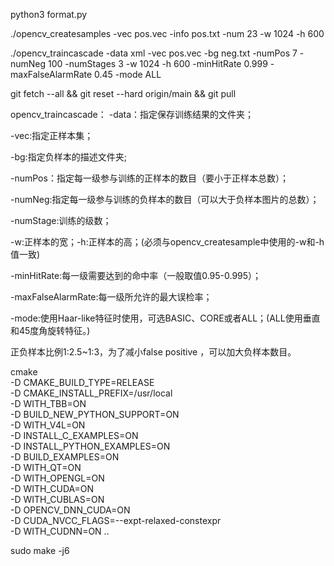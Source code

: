 python3 format.py

./opencv_createsamples -vec pos.vec  -info pos.txt -num 23 -w 1024 -h 600

./opencv_traincascade -data xml -vec pos.vec -bg neg.txt -numPos 7 -numNeg 100 -numStages 3 -w 1024 -h 600 -minHitRate 0.999 -maxFalseAlarmRate 0.45 -mode ALL  


git fetch --all &&  git reset --hard origin/main && git pull


opencv_traincascade：
-data：指定保存训练结果的文件夹；

-vec:指定正样本集；

-bg:指定负样本的描述文件夹;

-numPos：指定每一级参与训练的正样本的数目（要小于正样本总数）；

-numNeg:指定每一级参与训练的负样本的数目（可以大于负样本图片的总数）；

-numStage:训练的级数；

-w:正样本的宽；-h:正样本的高；(必须与opencv_createsample中使用的-w和-h值一致)

-minHitRate:每一级需要达到的命中率（一般取值0.95-0.995）；

-maxFalseAlarmRate:每一级所允许的最大误检率；

-mode:使用Haar-like特征时使用，可选BASIC、CORE或者ALL；(ALL使用垂直和45度角旋转特征。)


正负样本比例1:2.5~1:3，为了减小false positive ，可以加大负样本数目。



cmake \
-D CMAKE_BUILD_TYPE=RELEASE \
-D CMAKE_INSTALL_PREFIX=/usr/local \
-D WITH_TBB=ON \
-D BUILD_NEW_PYTHON_SUPPORT=ON \
-D WITH_V4L=ON \
-D INSTALL_C_EXAMPLES=ON \
-D INSTALL_PYTHON_EXAMPLES=ON \
-D BUILD_EXAMPLES=ON \
-D WITH_QT=ON \
-D WITH_OPENGL=ON \
-D WITH_CUDA=ON \
-D WITH_CUBLAS=ON \
-D OPENCV_DNN_CUDA=ON \
-D CUDA_NVCC_FLAGS=--expt-relaxed-constexpr \
-D WITH_CUDNN=ON ..


sudo make -j6

